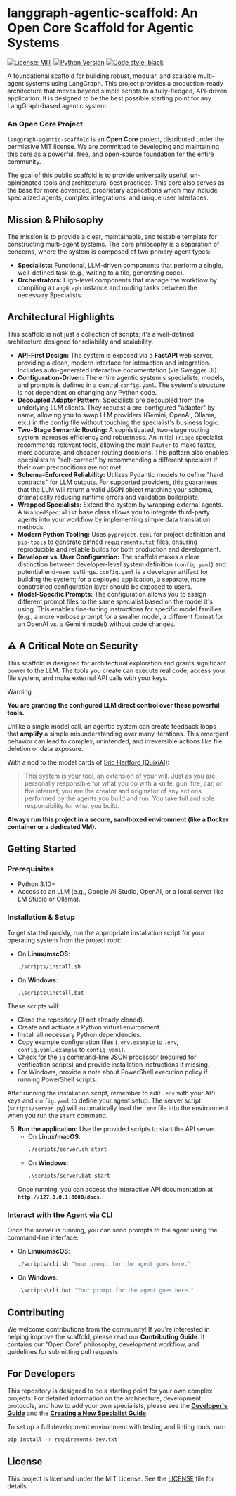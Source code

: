 # langgraph-agentic-scaffold: An Open Core Scaffold for Agentic Systems

[![License: MIT](https://img.shields.io/badge/License-MIT-yellow.svg)](https://opensource.org/licenses/MIT)
[![Python Version](https://img.shields.io/badge/python-3.10+-blue.svg)](https://www.python.org/downloads/)
[![Code style: black](https://img.shields.io/badge/code%20style-black-000000.svg)](https://github.com/psf/black)

A foundational scaffold for building robust, modular, and scalable multi-agent systems using LangGraph. This project provides a production-ready architecture that moves beyond simple scripts to a fully-fledged, API-driven application. It is designed to be the best possible starting point for any LangGraph-based agentic system.

### An Open Core Project

`langgraph-agentic-scaffold` is an **Open Core** project, distributed under the permissive MIT license. We are committed to developing and maintaining this core as a powerful, free, and open-source foundation for the entire community. 

The goal of this public scaffold is to provide universally useful, un-opinionated tools and architectural best practices. This core also serves as the base for more advanced, proprietary applications which may include specialized agents, complex integrations, and unique user interfaces.

## Mission & Philosophy

The mission is to provide a clear, maintainable, and testable template for constructing multi-agent systems. The core philosophy is a separation of concerns, where the system is composed of two primary agent types:

*   **Specialists:** Functional, LLM-driven components that perform a single, well-defined task (e.g., writing to a file, generating code).
*   **Orchestrators:** High-level components that manage the workflow by compiling a `LangGraph` instance and routing tasks between the necessary Specialists.

## Architectural Highlights

This scaffold is not just a collection of scripts; it's a well-defined architecture designed for reliability and scalability.

*   **API-First Design:** The system is exposed via a **FastAPI** web server, providing a clean, modern interface for interaction and integration. Includes auto-generated interactive documentation (via Swagger UI).
*   **Configuration-Driven:** The entire agentic system's specialists, models, and prompts is defined in a central `config.yaml`. The system's structure is not dependent on changing any Python code.
*   **Decoupled Adapter Pattern:** Specialists are decoupled from the underlying LLM clients. They request a pre-configured "adapter" by name, allowing you to swap LLM providers (Gemini, OpenAI, Ollama, etc.) in the config file without touching the specialist's business logic.
*   **Two-Stage Semantic Routing:** A sophisticated, two-stage routing system increases efficiency and robustness. An initial `Triage` specialist recommends relevant tools, allowing the main `Router` to make faster, more accurate, and cheaper routing decisions. This pattern also enables specialists to "self-correct" by recommending a different specialist if their own preconditions are not met.
*   **Schema-Enforced Reliability:** Utilizes Pydantic models to define "hard contracts" for LLM outputs. For supported providers, this guarantees that the LLM will return a valid JSON object matching your schema, dramatically reducing runtime errors and validation boilerplate.
*   **Wrapped Specialists:** Extend the system by wrapping external agents. A `WrappedSpecialist` base class allows you to integrate third-party agents into your workflow by implementing simple data translation methods.
*   **Modern Python Tooling:** Uses `pyproject.toml` for project definition and `pip-tools` to generate pinned `requirements.txt` files, ensuring reproducible and reliable builds for both production and development.
*   **Developer vs. User Configuration:** The scaffold makes a clear distinction between developer-level system definition (`config.yaml`) and potential end-user settings. `config.yaml` is a developer artifact for building the system; for a deployed application, a separate, more constrained configuration layer should be exposed to users.
*   **Model-Specific Prompts:** The configuration allows you to assign different prompt files to the same specialist based on the model it's using. This enables fine-tuning instructions for specific model families (e.g., a more verbose prompt for a smaller model, a different format for an OpenAI vs. a Gemini model) without code changes.

## ⚠️ A Critical Note on Security

This scaffold is designed for architectural exploration and grants significant power to the LLM. The tools you create can execute real code, access your file system, and make external API calls with your keys.

> [!WARNING]
> **You are granting the configured LLM direct control over these powerful tools.**
>
> Unlike a single model call, an agentic system can create feedback loops that **amplify** a simple misunderstanding over many iterations. This emergent behavior can lead to complex, unintended, and irreversible actions like file deletion or data exposure.
>
> With a nod to the model cards of [Eric Hartford (QuixiAI)](https://github.com/QuixiAI):
> > This system is your tool, an extension of your will. Just as you are personally responsible for what you do with a knife, gun, fire, car, or the internet, you are the creator and originator of any actions performed by the agents you build and run. You take full and sole responsibility for what you build.
>
> **Always run this project in a secure, sandboxed environment (like a Docker container or a dedicated VM).**

## Getting Started

### Prerequisites

*   Python 3.10+
*   Access to an LLM (e.g., Google AI Studio, OpenAI, or a local server like LM Studio or Ollama).

### Installation & Setup

To get started quickly, run the appropriate installation script for your operating system from the project root:

*   On **Linux/macOS**:
    ```sh
    ./scripts/install.sh
    ```
*   On **Windows**:
    ```bat
    .\scripts\install.bat
    ```

These scripts will:
*   Clone the repository (if not already cloned).
*   Create and activate a Python virtual environment.
*   Install all necessary Python dependencies.
*   Copy example configuration files (`.env.example` to `.env`, `config.yaml.example` to `config.yaml`).
*   Check for the `jq` command-line JSON processor (required for verification scripts) and provide installation instructions if missing.
*   For Windows, provide a note about PowerShell execution policy if running PowerShell scripts.

After running the installation script, remember to edit `.env` with your API keys and `config.yaml` to define your agent setup.
The server script (`scripts/server.py`) will automatically load the `.env` file into the environment when you run the `start` command.

5.  **Run the application:**
    Use the provided scripts to start the API server.
    *   On **Linux/macOS**:
        ```sh
        ./scripts/server.sh start
        ```
    *   On **Windows**:
        ```bat
        .\scripts/server.bat start
        ```
    Once running, you can access the interactive API documentation at **`http://127.0.0.1:8000/docs`**.

### Interact with the Agent via CLI

Once the server is running, you can send prompts to the agent using the command-line interface:

*   On **Linux/macOS**:
    ```sh
    ./scripts/cli.sh "Your prompt for the agent goes here."
    ```
*   On **Windows**:
    ```bat
    .\scripts\cli.bat "Your prompt for the agent goes here."
    ```

## Contributing

We welcome contributions from the community! If you're interested in helping improve the scaffold, please read our **Contributing Guide**. It contains our "Open Core" philosophy, development workflow, and guidelines for submitting pull requests.


## For Developers

This repository is designed to be a starting point for your own complex projects. For detailed information on the architecture, development protocols, and how to add your own specialists, please see the **[Developer's Guide](./docs/DEVELOPERS_GUIDE.md)** and the **[Creating a New Specialist Guide](./docs/CREATING_A_NEW_SPECIALIST.md)**.

To set up a full development environment with testing and linting tools, run:
```sh
pip install -r requirements-dev.txt
```

## License

This project is licensed under the MIT License. See the [LICENSE](LICENSE) file for details.